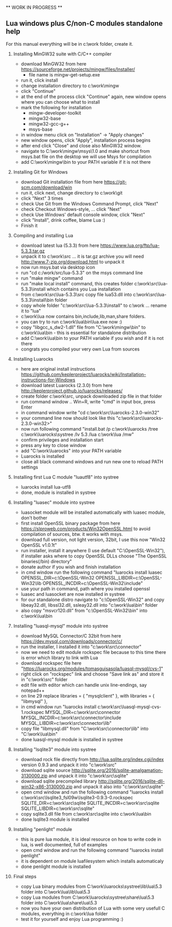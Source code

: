 ** WORK IN PROGRESS **


Lua windows plus C/non-C modules standalone help
-------------------------------

For this manual everything will be in c:\work folder, create it.

1. Installing MinGW32 suite with C/C++ compiler
	- download MinGW32 from here https://sourceforge.net/projects/mingw/files/Installer/
		- file name is mingw-get-setup.exe
	- run it, click install
	- change installation directory to c:\work\mingw
	- click "Continue"
	- at the end of the process click "Continue" again, new window opens where you can choose what to install
	- mark the following for installation
		- mingw-developer-toolkit
		- mingw32-base
		- mingw32-gcc-g++
		- msys-base
	- in window menu click on "Installation" -> "Apply changes"
	- new window opens, click "Apply", installation process begins
	- after end click "Close" and close also MinGW32 window.
	- navigate to C:\work\mingw\msys\1.0 and make shortcut from msys.bat file on the desktop we will use Msys for compilation
	- add C:\work\mingw\bin to your PATH variable if it is not there

2. Installing Git for Windows
	- download Git installation file from here https://git-scm.com/download/win
	- run it, click next, change directory to c:\work\git
	- click "Next" 3 times
	- check Use Git from the Windows Command Prompt, click "Next"
	- check Checkout Windows-style, ... click "Next"
	- check Use Windows' default console window, click "Next"
	- click "Install", drink coffee, blame Lua :)
	- Finish it
	
3. Compiling and installing Lua
	- download latest lua (5.3.3) from here https://www.lua.org/ftp/lua-5.3.3.tar.gz
	- unpack it to c:\work\src ... it is tar.gz archive you will need http://www.7-zip.org/download.html to unpack it
	- now run msys.bat via desktop icon
	- run "cd c:/work/src/lua-5.3.3" on the msys command line
	- run "make mingw" command
	- run "make local install" command, this creates folder c:\work\src\lua-5.3.3\install which contains you Lua installation
	- from c:\work\src\lua-5.3.3\src copy file lua53.dll into c:\work\src\lua-5.3.3\install\bin folder
	- copy whole folder "c:\work\src\lua-5.3.3\install" to c:\work ... rename it to "lua"
	- c:\work\lua now contains bin,include,lib,man,share folders.
	- you can try to run c:\work\lua\bin\lua.exe now :)
	- copy "libgcc_s_dw2-1.dll" file from "C:\work\mingw\bin" to c:\work\lua\bin - this is essential for standalone distribution
	- add C:\work\lua\bin to your PATH variable if you wish and if it is not there
	- congrats you compiled your very own Lua from sources
	
4. Installing Luarocks
	- here are original install instructions https://github.com/keplerproject/luarocks/wiki/Installation-instructions-for-Windows
	- download latest Luarocks (2.3.0) from here http://keplerproject.github.io/luarocks/releases/
	- create folder c:\work\src, unpack downloaded zip file in that folder
	- run command window .. Win+R, write "cmd" in input box, press Enter
	- in command window write "cd c:\work\src\luarocks-2.3.0-win32"
	- your command line now should look like this "c:\work\src\luarocks-2.3.0-win32>"
	- now run following command "install.bat /p c:\work\luarocks /tree c:\work\luarocks\systree /lv 5.3 /lua c:\work\lua /mw"
	- confirm privileges and installation start
	- press any key to close window
	- add "C:\work\luarocks" into your PATH variable
	- Luarocks is installed
	- close all black command windows and run new one to reload PATH settings
	
5. Installing first Lua C module "luautf8" into systree
	- luarocks install lua-utf8
	- done, module is installed in systree
	
6. Installing "luasec" module into systree
	- luasocket module will be installed automatically with luasec module, don't bother
	- first install OpenSSL binary package from here https://slproweb.com/products/Win32OpenSSL.html to avoid compilation of sources, btw. it works with msys.
	- download full version, not light version, 32bit, I use this now "Win32 OpenSSL v1.0.1t"
	- run installer, install it anywhere (I use default "C:\OpenSSL-Win32"), if installer asks where to copy OpenSSL DLLs choose "The OpenSSL binaries(/bin) directory"
	- donate author if you wish and finish installation
	- in cmd window run the following command "luarocks install luasec OPENSSL_DIR=c:\OpenSSL-Win32 OPENSSL_LIBDIR=c:\OpenSSL-Win32\lib OPENSSL_INCDIR=c:\OpenSSL-Win32\include"
	- use your path in command, path where you installed openssl
	- luasec and luasocket are now installed in systree
	- for our standalone distro navigate to "c:\OpenSSL-Win32" and copy libeay32.dll, libssl32.dll, ssleay32.dll into "c:\work\lua\bin" folder
	- also copy "msvcr120.dll" from "c:\OpenSSL-Win32\bin" into c:\work\lua\bin
	
7.	Installing "luasql-mysql" module into systree
	- download MySQL Connector/C 32bit from here https://dev.mysql.com/downloads/connector/c/
	- run the installer, I installed it into "c:\work\src\connector"
	- now we need to edit module rockspec file because to this time there is error which library to link with Lua
	- download rockspec file here "https://luarocks.org/modules/tomasguisasola/luasql-mysql/cvs-1"
	- right click on "rockspec" link and choose "Save link as" and store it in "c:\work\src" folder
	- edit file with editor which can handle unix line-endings, say notepad++
	- on line 29 replace libraries = { "mysqlclient" }, with libraries = { "libmysql" },
	- in cmd window run "luarocks install c:\work\src\luasql-mysql-cvs-1.rockspec MYSQL_DIR=c:\work\src\connector MYSQL_INCDIR=c:\work\src\connector\include MYSQL_LIBDIR=c:\work\src\connector\lib"
	- copy file "libmysql.dll" from "C:\work\src\connector\lib" into "C:\work\lua\bin"
	- done luasql-mysql module is installed in systree
	
	
8. Installing "lsqlite3" module into systree
	- download rock file directly from http://lua.sqlite.org/index.cgi/index version 0.9.3 and unpack it into "c:\work\src"
	- download sqlite source http://sqlite.org/2016/sqlite-amalgamation-3130000.zip and unpack it into "c:\work\src\sqlite"
	- download sqlite precompiled library http://sqlite.org/2016/sqlite-dll-win32-x86-3130000.zip and unpack it also into "c:\work\src\sqlite"
	- open cmd window and run the following command "luarocks install c:\work\src\lsqlite3_fsl09w\lsqlite3-0.9.3-0.rockspec SQLITE_DIR=c:\work\src\sqlite SQLITE_INCDIR=c:\work\src\sqlite SQLITE_LIBDIR=c:\work\src\sqlite"
	- copy sqlite3.dll file from c:\work\src\sqlite into c:\work\lua\bin
	- done lsqlite3 module is installed
	
9. Installing "penlight" module
	- this is pure lua module, it is ideal resource on how to write code in lua, is well documented, full of examples
	- open cmd window and run the following command "luarocks install penlight"
	- it is dependent on module luafilesystem which installs automaticaly
	- done penlight module is installed
	
10. Final steps
	- copy Lua binary modules from C:\work\luarocks\systree\lib\lua\5.3 folder into C:\work\lua\lib\lua\5.3
	- copy Lua modules from C:\work\luarocks\systree\share\lua\5.3 folder into C:\work\lua\share\lua\5.3
	- now you have your own distribution of Lua with some very usefull C modules, everything in c:\work\lua folder
	- test it for yourself and enjoy Lua programming :)
